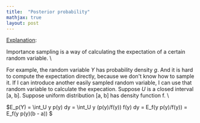 ```yaml
---
title:  "Posterior probability"
mathjax: true
layout: post
---
```


[Explanation](https://www.youtube.com/watch?v=V8f8ueBc9sY): 

Importance sampling is a way of calculating the expectation of a certain random variable. \\

For example, the random variable $Y$ has probability density $g$. And it is hard to compute the expectation directly, because we don't know how to sample it. If I can introduce another easily sampled random variable, I can use that random variable to calculate the expecation. Suppose $U$ is a closed interval [a, b]. Suppose uniform distribution [a, b] has density function f. \\

$E_p(Y) = \int_U y p(y) dy = \int_U y (p(y)/f(y)) f(y) dy = E_f(y p(y)/f(y)) = E_f(y p(y)(b - a)) $



